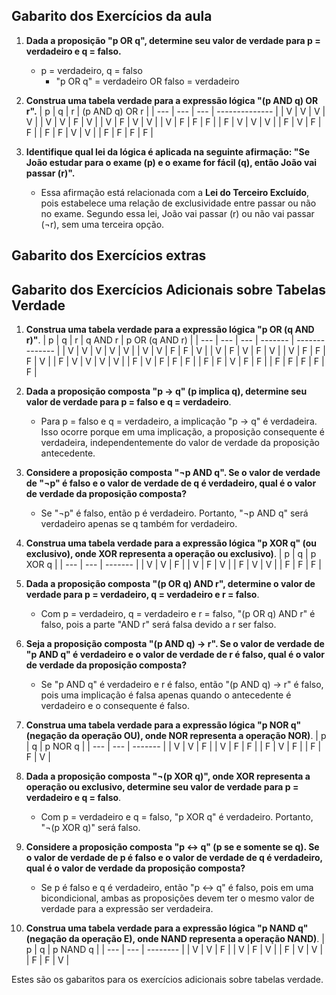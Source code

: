 ## Gabarito dos Exercícios da aula

1. **Dada a proposição "p OR q", determine seu valor de verdade para p = verdadeiro e q = falso.**
   - p = verdadeiro, q = falso
     - "p OR q" = verdadeiro OR falso = verdadeiro

2. **Construa uma tabela verdade para a expressão lógica "(p AND q) OR r".**
   | p   | q   | r   | (p AND q) OR r |
   | --- | --- | --- | -------------- |
   | V   | V   | V   | V              |
   | V   | V   | F   | V              |
   | V   | F   | V   | V              |
   | V   | F   | F   | F              |
   | F   | V   | V   | V              |
   | F   | V   | F   | F              |
   | F   | F   | V   | V              |
   | F   | F   | F   | F              |

3. **Identifique qual lei da lógica é aplicada na seguinte afirmação: "Se João estudar para o exame (p) e o exame for fácil (q), então João vai passar (r)".**
   - Essa afirmação está relacionada com a **Lei do Terceiro Excluído**, pois estabelece uma relação de exclusividade entre passar ou não no exame. Segundo essa lei, João vai passar (r) ou não vai passar (¬r), sem uma terceira opção.

## Gabarito dos Exercícios extras

## Gabarito dos Exercícios Adicionais sobre Tabelas Verdade

1. **Construa uma tabela verdade para a expressão lógica "p OR (q AND r)"**.
   | p   | q   | r   | q AND r | p OR (q AND r) |
   | --- | --- | --- | ------- | -------------- |
   | V   | V   | V   | V       | V              |
   | V   | V   | F   | F       | V              |
   | V   | F   | V   | F       | V              |
   | V   | F   | F   | F       | V              |
   | F   | V   | V   | V       | V              |
   | F   | V   | F   | F       | F              |
   | F   | F   | V   | F       | F              |
   | F   | F   | F   | F       | F              |

2. **Dada a proposição composta "p → q" (p implica q), determine seu valor de verdade para p = falso e q = verdadeiro**.
   - Para p = falso e q = verdadeiro, a implicação "p → q" é verdadeira. Isso ocorre porque em uma implicação, a proposição consequente é verdadeira, independentemente do valor de verdade da proposição antecedente.

3. **Considere a proposição composta "¬p AND q". Se o valor de verdade de "¬p" é falso e o valor de verdade de q é verdadeiro, qual é o valor de verdade da proposição composta?**
   - Se "¬p" é falso, então p é verdadeiro. Portanto, "¬p AND q" será verdadeiro apenas se q também for verdadeiro.

4. **Construa uma tabela verdade para a expressão lógica "p XOR q" (ou exclusivo), onde XOR representa a operação ou exclusivo)**.
   | p   | q   | p XOR q |
   | --- | --- | ------- |
   | V   | V   | F       |
   | V   | F   | V       |
   | F   | V   | V       |
   | F   | F   | F       |

5. **Dada a proposição composta "(p OR q) AND r", determine o valor de verdade para p = verdadeiro, q = verdadeiro e r = falso**.
   - Com p = verdadeiro, q = verdadeiro e r = falso, "(p OR q) AND r" é falso, pois a parte "AND r" será falsa devido a r ser falso.

6. **Seja a proposição composta "(p AND q) → r". Se o valor de verdade de "p AND q" é verdadeiro e o valor de verdade de r é falso, qual é o valor de verdade da proposição composta?**
   - Se "p AND q" é verdadeiro e r é falso, então "(p AND q) → r" é falso, pois uma implicação é falsa apenas quando o antecedente é verdadeiro e o consequente é falso.

7. **Construa uma tabela verdade para a expressão lógica "p NOR q" (negação da operação OU), onde NOR representa a operação NOR)**.
   | p   | q   | p NOR q |
   | --- | --- | ------- |
   | V   | V   | F       |
   | V   | F   | F       |
   | F   | V   | F       |
   | F   | F   | V       |

8. **Dada a proposição composta "¬(p XOR q)", onde XOR representa a operação ou exclusivo, determine seu valor de verdade para p = verdadeiro e q = falso**.
   - Com p = verdadeiro e q = falso, "p XOR q" é verdadeiro. Portanto, "¬(p XOR q)" será falso.

9. **Considere a proposição composta "p ↔ q" (p se e somente se q). Se o valor de verdade de p é falso e o valor de verdade de q é verdadeiro, qual é o valor de verdade da proposição composta?**
   - Se p é falso e q é verdadeiro, então "p ↔ q" é falso, pois em uma bicondicional, ambas as proposições devem ter o mesmo valor de verdade para a expressão ser verdadeira.

10. **Construa uma tabela verdade para a expressão lógica "p NAND q" (negação da operação E), onde NAND representa a operação NAND)**.
    | p   | q   | p NAND q |
    | --- | --- | -------- |
    | V   | V   | F        |
    | V   | F   | V        |
    | F   | V   | V        |
    | F   | F   | V        |

Estes são os gabaritos para os exercícios adicionais sobre tabelas verdade.

